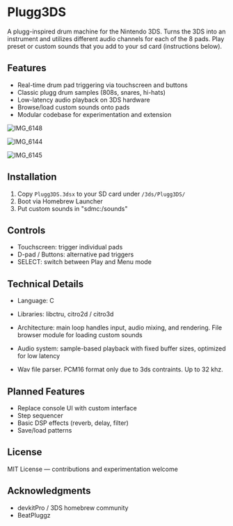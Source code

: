 # Plugg3DS

A plugg-inspired drum machine for the Nintendo 3DS. Turns the 3DS into an instrument and utilizes different audio channels for each of the 8 pads. Play preset or custom sounds that you add to your sd card (instructions below).

## Features
- Real-time drum pad triggering via touchscreen and buttons  
- Classic plugg drum samples (808s, snares, hi-hats)  
- Low-latency audio playback on 3DS hardware
- Browse/load custom sounds onto pads   
- Modular codebase for experimentation and extension
  
![IMG_6148](https://github.com/user-attachments/assets/32999d81-a610-4ce0-8f5c-e25a7aa5f6fd)

![IMG_6144](https://github.com/user-attachments/assets/3218afd2-69f0-4abc-bbdb-6a5c4edeb944)

![IMG_6145](https://github.com/user-attachments/assets/4f580373-0dd9-461b-a726-b469df26ace4)

## Installation

1. Copy `Plugg3DS.3dsx` to your SD card under `/3ds/Plugg3DS/`  
2. Boot via Homebrew Launcher
3. Put custom sounds in "sdmc:/sounds"

## Controls
- Touchscreen: trigger individual pads  
- D-pad / Buttons: alternative pad triggers
- SELECT: switch between Play and Menu mode

## Technical Details
- Language: C  
- Libraries: libctru, citro2d / citro3d  

- Architecture: main loop handles input, audio mixing, and rendering. File browser module for loading custom sounds  
- Audio system: sample-based playback with fixed buffer sizes, optimized for low latency
- Wav file parser. PCM16 format only due to 3ds contraints. Up to 32 khz.

## Planned Features
- Replace console UI with custom interface
- Step sequencer    
- Basic DSP effects (reverb, delay, filter)  
- Save/load patterns  

## License
MIT License — contributions and experimentation welcome  

## Acknowledgments
- devkitPro / 3DS homebrew community  
- BeatPluggz 
